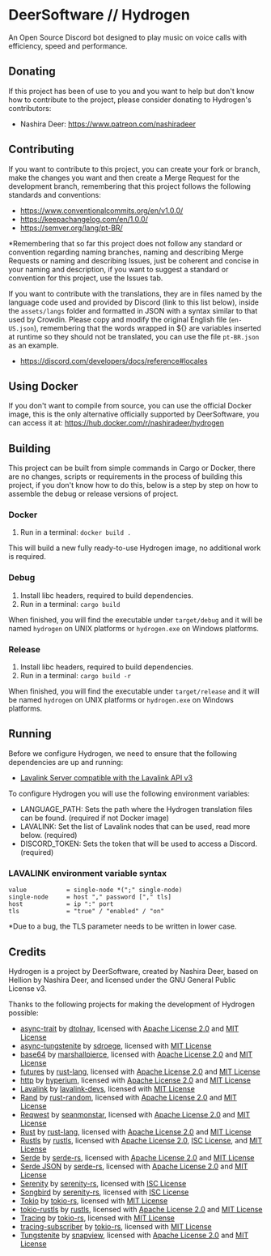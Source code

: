 # DeerSoftware // Hydrogen

An Open Source Discord bot designed to play music on voice calls with efficiency, speed and performance.

## Donating

If this project has been of use to you and you want to help but don't know how to contribute to the project, please consider donating to Hydrogen's contributors:

- Nashira Deer: <https://www.patreon.com/nashiradeer>

## Contributing

If you want to contribute to this project, you can create your fork or branch, make the changes you want and then create a Merge Request for the development branch, remembering that this project follows the following standards and conventions:

- <https://www.conventionalcommits.org/en/v1.0.0/>
- <https://keepachangelog.com/en/1.0.0/>
- <https://semver.org/lang/pt-BR/>

*Remembering that so far this project does not follow any standard or convention regarding naming branches, naming and describing Merge Requests or naming and describing Issues, just be coherent and concise in your naming and description, if you want to suggest a standard or convention for this project, use the Issues tab.

If you want to contribute with the translations, they are in files named by the language code used and provided by Discord (link to this list below), inside the `assets/langs` folder and formatted in JSON with a syntax similar to that used by Crowdin. Please copy and modify the original English file (`en-US.json`), remembering that the words wrapped in ${} are variables inserted at runtime so they should not be translated, you can use the file `pt-BR.json` as an example.

- <https://discord.com/developers/docs/reference#locales>

## Using Docker

If you don't want to compile from source, you can use the official Docker image, this is the only alternative officially supported by DeerSoftware, you can access it at: <https://hub.docker.com/r/nashiradeer/hydrogen>

## Building

This project can be built from simple commands in Cargo or Docker, there are no changes, scripts or requirements in the process of building this project, if you don't know how to do this, below is a step by step on how to assemble the debug or release versions of project.

### Docker

1. Run in a terminal: `docker build .`

This will build a new fully ready-to-use Hydrogen image, no additional work is required.

### Debug

1. Install libc headers, required to build dependencies.
2. Run in a terminal: `cargo build`

When finished, you will find the executable under `target/debug` and it will be named `hydrogen` on UNIX platforms or `hydrogen.exe` on Windows platforms.

### Release

1. Install libc headers, required to build dependencies.
2. Run in a terminal: `cargo build -r`

When finished, you will find the executable under `target/release` and it will be named `hydrogen` on UNIX platforms or `hydrogen.exe` on Windows platforms.

## Running

Before we configure Hydrogen, we need to ensure that the following dependencies are up and running:

- [Lavalink Server compatible with the Lavalink API v3](https://github.com/lavalink-devs/Lavalink/)

To configure Hydrogen you will use the following environment variables:

- LANGUAGE_PATH: Sets the path where the Hydrogen translation files can be found. (required if not Docker image)
- LAVALINK: Set the list of Lavalink nodes that can be used, read more below. (required)
- DISCORD_TOKEN: Sets the token that will be used to access a Discord. (required)

### LAVALINK environment variable syntax

```plain
value           = single-node *(";" single-node)
single-node     = host "," password ["," tls]
host            = ip ":" port
tls             = "true" / "enabled" / "on"
```

*Due to a bug, the TLS parameter needs to be written in lower case.

## Credits

Hydrogen is a project by DeerSoftware, created by Nashira Deer, based on Hellion by Nashira Deer, and licensed under the GNU General Public License v3.

Thanks to the following projects for making the development of Hydrogen possible:

- [async-trait](https://github.com/dtolnay/async-trait) by [dtolnay](https://github.com/dtolnay), licensed with [Apache License 2.0](https://github.com/dtolnay/async-trait/blob/master/LICENSE-APACHE) and [MIT License](https://github.com/dtolnay/async-trait/blob/master/LICENSE-MIT)
- [async-tungstenite](https://github.com/sdroege/async-tungstenite) by [sdroege](https://github.com/sdroege), licensed with [MIT License](https://github.com/sdroege/async-tungstenite/blob/main/LICENSE)
- [base64](https://github.com/marshallpierce/rust-base64) by [marshallpierce](https://github.com/marshallpierce), licensed with [Apache License 2.0](https://github.com/marshallpierce/rust-base64/blob/master/LICENSE-APACHE) and [MIT License](https://github.com/marshallpierce/rust-base64/blob/master/LICENSE-MIT)
- [futures](https://github.com/rust-lang/futures-rs) by [rust-lang](https://github.com/rust-lang), licensed with [Apache License 2.0](https://github.com/rust-lang/futures-rs/blob/master/LICENSE-APACHE) and [MIT License](https://github.com/rust-lang/futures-rs/blob/master/LICENSE-MIT)
- [http](https://github.com/hyperium/http) by [hyperium](https://github.com/hyperium), licensed with [Apache License 2.0](https://github.com/hyperium/http/blob/master/LICENSE-APACHE) and [MIT License](https://github.com/hyperium/http/blob/master/LICENSE-MIT)
- [Lavalink](https://github.com/lavalink-devs/Lavalink/) by [lavalink-devs](https://github.com/lavalink-devs), licensed with [MIT License](https://github.com/lavalink-devs/Lavalink/blob/master/LICENSE)
- [Rand](https://github.com/rust-random/rand) by [rust-random](https://github.com/rust-random), licensed with [Apache License 2.0](https://github.com/rust-random/rand/blob/master/LICENSE-APACHE) and [MIT License](https://github.com/rust-random/rand/blob/master/LICENSE-MIT)
- [Reqwest](https://github.com/seanmonstar/reqwest) by [seanmonstar](https://github.com/seanmonstar), licensed with [Apache License 2.0](https://github.com/seanmonstar/reqwest/blob/master/LICENSE-APACHE) and [MIT License](https://github.com/seanmonstar/reqwest/blob/master/LICENSE-MIT)
- [Rust](https://github.com/rust-lang/rust) by [rust-lang](https://github.com/rust-lang), licensed with [Apache License 2.0](https://github.com/rust-lang/rust/blob/master/LICENSE-APACHE) and [MIT License](https://github.com/rust-lang/rust/blob/master/LICENSE-MIT)
- [Rustls](https://github.com/rustls/rustls) by [rustls](https://github.com/rustls), licensed with [Apache License 2.0](https://github.com/rustls/rustls/blob/main/LICENSE-APACHE), [ISC License](https://github.com/rustls/rustls/blob/main/LICENSE-ISC), and [MIT License](https://github.com/rustls/rustls/blob/main/LICENSE-MIT)
- [Serde](https://github.com/serde-rs/serde) by [serde-rs](https://github.com/serde-rs), licensed with [Apache License 2.0](https://github.com/serde-rs/serde/blob/master/LICENSE-APACHE) and [MIT License](https://github.com/serde-rs/serde/blob/master/LICENSE-MIT)
- [Serde JSON](https://github.com/serde-rs/json) by [serde-rs](https://github.com/serde-rs), licensed with [Apache License 2.0](https://github.com/serde-rs/json/blob/master/LICENSE-APACHE) and [MIT License](https://github.com/serde-rs/json/blob/master/LICENSE-MIT)
- [Serenity](https://github.com/serenity-rs/serenity) by [serenity-rs](https://github.com/serenity-rs), licensed with [ISC License](https://github.com/serenity-rs/serenity/blob/current/LICENSE.md)
- [Songbird](https://github.com/serenity-rs/songbird) by [serenity-rs](https://github.com/serenity-rs), licensed with [ISC License](https://github.com/serenity-rs/songbird/blob/current/LICENSE.md)
- [Tokio](https://github.com/tokio-rs/tokio) by [tokio-rs](https://github.com/tokio-rs), licensed with [MIT License](https://github.com/tokio-rs/tokio/blob/master/LICENSE)
- [tokio-rustls](https://github.com/rustls/tokio-rustls) by [rustls](https://github.com/rustls), licensed with [Apache License 2.0](https://github.com/rustls/tokio-rustls/blob/main/LICENSE-APACHE) and [MIT License](https://github.com/rustls/tokio-rustls/blob/main/LICENSE-MIT)
- [Tracing](https://github.com/tokio-rs/tracing) by [tokio-rs](https://github.com/tokio-rs), licensed with [MIT License](https://github.com/tokio-rs/tracing/blob/master/LICENSE)
- [tracing-subscriber](https://github.com/tokio-rs/tracing) by [tokio-rs](https://github.com/tokio-rs), licensed with [MIT License](https://github.com/tokio-rs/tracing/blob/master/LICENSE)
- [Tungstenite](https://github.com/snapview/tungstenite-rs) by [snapview](https://github.com/snapview), licensed with [Apache License 2.0](https://github.com/snapview/tungstenite-rs/blob/master/LICENSE-APACHE) and [MIT License](https://github.com/snapview/tungstenite-rs/blob/master/LICENSE-MIT)
